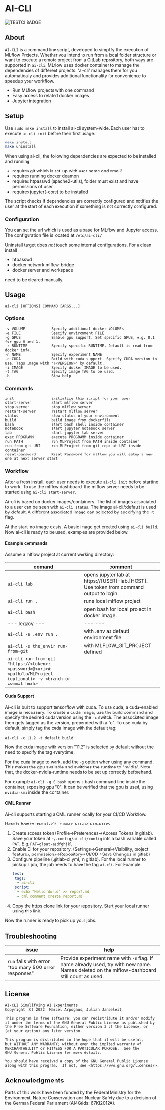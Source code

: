 # AI-CLI
![TESTCI BADGE](https://github.com/MArpogaus/ai-cli/actions/workflows/test-ci.yml/badge.svg)
## About
`AI-CLI` is a command line script, developed to simplify the execution of [MLflow Projects](https://www.mlflow.org/docs/latest/projects.html).  Whether you intend to run from a local folder structure or want to execute a remote project from a GitLab repository, both ways are supported in `ai-cli`. 
MLflow uses docker container to manage the dependencies of different projects. 'ai-cli' manages them for you automatically and provides additional functionality for convenience to speedup your workflow.

 - Run MLflow projects with one command
 - Easy access to related docker images
 - Jupyter integration

## Setup
Use `sudo make install` to install ai-cli system-wide. Each user has to execute `ai-cli init` before their first usage.
```bash
make install
make uninstall
```
When using ai-cli, the following dependencies are expected to be installed and running

 - requires git which is set-up with user name and email!
 - requires running docker deamon
 - requires htpasswd (apache2-utils), folder must exist and have permissions of user
 - requires jupyter(-core) to be installed

The script checks if dependencies are correctly configured and notifies the user at the start of each execution if something is not correctly configured.

### Configuration
You can set the url which is used as a base for MLflow and Jupyter access.
The configuration file is located at `/etc/ai-cli/`


Uninstall target does _not_ touch some internal configurations.
For a clean install

 - htpasswd
 - docker network mlflow-bridge
 - docker server and workspace

need to be cleared manually.
## Usage

    ai-cli [OPTIONS] COMMAND [ARGS...]

### Options

    -v VOLUME            Specify additional docker VOLUMEs
    -e FILE              Specify environment FILE
    -g GPUS              Enable gpu support. Set specific GPUS, e.g. 0,1 for gpu 0 and 1.
    -r RUNTIME           Specify specific RUNTIME. Default is read from docker info.
    -n NAME              Specify experiment NAME
    -c CUDA              Build with cuda support. Specify CUDA version to use. Tags image with 'c<VERSION>' by default.
    -i IMAGE             Specify docker IMAGE to be used.
    -t TAG               Specify image TAG to be used.
    -h                   Show help

### Commands

    init                 initialize this script for your user
    start-server         start mlflow server
    stop-server          stop mlflow server
    restart-server       restart mlflow server
    status               show status of your environment
    build                build image from dockerfile
    bash                 start bash shell inside container
    notebook             start jupyter notebook server
    lab                  start jupyter lab server
    exec PROGRAMM        execute PROGRAMM inside container
    run PATH             run MLProject from PATH inside container
    run-from-git URI     run MLProject from git repo at URI inside container
    reset-password       Reset Password for mlflow you will setup a new one at next server start

### Workflow

After a fresh install, each user needs to execute `ai-cli init` before starting to work.
To use the mlflow dashboard, the mlflow server needs to be started using `ai-cli start-server`.

Ai-cli is based on docker images/containers. The list of images associated to a user can be seen with `ai-cli status`.
The image ai-cli/<USER>:default is used by default. 
A different associated image can selected by specifying the -t flag.

At the start, no image exists. A basic image get created using `ai-cli build`.
Now ai-cli is ready to be used, examples are provided below.

#### Example commands
Assume a mlflow project at current working directory:

| comand | comment |
|---|---|
|  `ai-cli lab` | opens jupyter lab at https://[USER]-lab.[HOST]. Use token from command output to login.| 
|  `ai-cli run .` | runs local mlflow project |
|  `ai-cli bash` | open bash for local project in docker image. |
|--- legacy ---|--- ---|
| `ai-cli -e .env run .` | with .env as defautl environment file |
| `ai-cli -e the_envir run-from-git`  | with MLFLOW_GIT_PROJECT defined |
| `ai-cli run-from-git "https://<token>:<password>@<uri>#<path/to/MLProject (optional)> -v <branch or commit hash>` | |

#### Cuda Support

Ai-cli is built to support tensorflow with cuda.
To use cuda, a cuda-enabled image is necessary. 
To create a cuda image, use the build command and specify the desired cuda version using the `-c` switch.
The associated image then gets tagged as the version, prepended with a "c".
To use cuda by default, simply tag the cuda image with the default tag:

`ai-cli -c 11.2 -t default build`.

Now the cuda image with version "11.2" is selected by default without the need to specify the tag everytime.

For the cuda image to work, add the `-g` option when using any command. 
This makes the gpu available and switches the runtime to "nvidia".
Note that, the docker-nvidia-runtime needs to be set up correctly beforehand.

For example `ai-cli -g 0 bash` opens a bash command line inside the container, exposing gpu "0".
It can be verified that the gpu is used, using `nvidia-smi` inside the container.

#### CML Runner

Ai-cli supports starting a CML runner locally for your CI/CD Workflow.

Here is how to use `ai-cli runner GIT-ORIGIN-HTTPS`.

1. Create access token (Profile->Preferences->Access Tokens in gitlab). Save your token at `~/.config/ai-cli/config` into a bash variable called `PAT`. E.g. `PAT=glpat-asdfghjkl `.
2. Enable CI for your repository. (Settings->General->Visibility, project features, permissions->Repository->CI/CD->Save Changes in gitlab)
3. Configure pipeline (.gitlab-ci.yml, in gitlab). For the local runner to pickup a job, the job needs to have the tag `ai-cli`.
   For Example:
   ```yml
   test:
    tags:
     - ai-cli
    script:
     - echo "Hello World" >> report.md
     - cml comment create report.md
   ```
4. Copy the https clone link for your repository. Start your local runner using this link.

Now the runner is ready to pick up your jobs.


## Troubleshooting

| issue | help |
|---|---|
| `run` fails with error "too many 500 error responses" | Provide experiment name with `-n` flag. If name already used, try with new name. Names deleted on the mlflow-dashboard still count as used. |

## License
    AI-CLI Simplifying AI Experiments
    Copyright (C) 2022  Marcel Arpogaus, Julian Jandeleit

    This program is free software: you can redistribute it and/or modify
    it under the terms of the GNU General Public License as published by
    the Free Software Foundation, either version 3 of the License, or
    (at your option) any later version.

    This program is distributed in the hope that it will be useful,
    but WITHOUT ANY WARRANTY; without even the implied warranty of
    MERCHANTABILITY or FITNESS FOR A PARTICULAR PURPOSE.  See the
    GNU General Public License for more details.

    You should have received a copy of the GNU General Public License
    along with this program.  If not, see <https://www.gnu.org/licenses/>.
## Acknowledgments
Parts of this work have been funded by the Federal Ministry for the Environment, Nature Conservation and Nuclear Safety due to a decision of the German Federal Parliament (AI4Grids: 67KI2012A).
